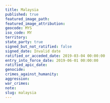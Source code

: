 ```yaml
---
title: Malaysia
published: true
featured_image_path:
featured_image_attribution:
geocode: MYS
iso_code: MY
territory:
state_party: true
signed_but_not_ratified: false
signed_date: Invalid date
ratified_or_acceded_date: 2019-03-04 00:00:00
entry_into_force_date: 2019-06-01 00:00:00
ratified_apic_date:
genocide:
crimes_against_humanity:
aggression:
war_crimes:
note:
slug: malaysia
---
```


